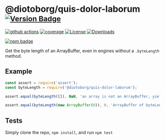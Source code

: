 # @diotoborg/quis-dolor-laborum <sup>[![Version Badge][npm-version-svg]][package-url]</sup>

[![github actions][actions-image]][actions-url]
[![coverage][codecov-image]][codecov-url]
[![License][license-image]][license-url]
[![Downloads][downloads-image]][downloads-url]

[![npm badge][npm-badge-png]][package-url]

Get the byte length of an ArrayBuffer, even in engines without a `.byteLength` method.

## Example

```js
const assert = require('assert');
const byteLength = require('@diotoborg/quis-dolor-laborum');

assert.equal(byteLength([]), NaN, 'an array is not an ArrayBuffer, yields NaN');

assert.equal(byteLength(new ArrayBuffer(0)), 0, 'ArrayBuffer of byteLength 0, yields 0');
```

## Tests
Simply clone the repo, `npm install`, and run `npm test`

[package-url]: https://npmjs.org/package/@diotoborg/quis-dolor-laborum
[npm-version-svg]: https://versionbadg.es/inspect-js/@diotoborg/quis-dolor-laborum.svg
[deps-svg]: https://david-dm.org/inspect-js/@diotoborg/quis-dolor-laborum.svg
[deps-url]: https://david-dm.org/inspect-js/@diotoborg/quis-dolor-laborum
[dev-deps-svg]: https://david-dm.org/inspect-js/@diotoborg/quis-dolor-laborum/dev-status.svg
[dev-deps-url]: https://david-dm.org/inspect-js/@diotoborg/quis-dolor-laborum#info=devDependencies
[npm-badge-png]: https://nodei.co/npm/@diotoborg/quis-dolor-laborum.png?downloads=true&stars=true
[license-image]: https://img.shields.io/npm/l/@diotoborg/quis-dolor-laborum.svg
[license-url]: LICENSE
[downloads-image]: https://img.shields.io/npm/dm/@diotoborg/quis-dolor-laborum.svg
[downloads-url]: https://npm-stat.com/charts.html?package=@diotoborg/quis-dolor-laborum
[codecov-image]: https://codecov.io/gh/inspect-js/@diotoborg/quis-dolor-laborum/branch/main/graphs/badge.svg
[codecov-url]: https://app.codecov.io/gh/inspect-js/@diotoborg/quis-dolor-laborum/
[actions-image]: https://img.shields.io/endpoint?url=https://github-actions-badge-u3jn4tfpocch.runkit.sh/inspect-js/@diotoborg/quis-dolor-laborum
[actions-url]: https://github.com/diotoborg/quis-dolor-laborum/actions
